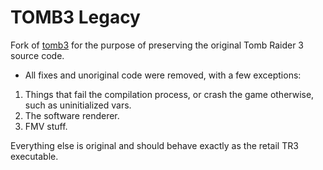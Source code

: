 # TOMB3 Legacy
Fork of [tomb3](https://github.com/Trxyebeep/TOMB3) for the purpose of preserving the original Tomb Raider 3 source code.
- All fixes and unoriginal code were removed, with a few exceptions:
1) Things that fail the compilation process, or crash the game otherwise, such as uninitialized vars.
2) The software renderer.
3) FMV stuff.

Everything else is original and should behave exactly as the retail TR3 executable.
